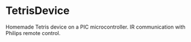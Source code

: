 # TetrisDevice
Homemade Tetris device on a PIC microcontroller. IR communication with Philips remote control.
